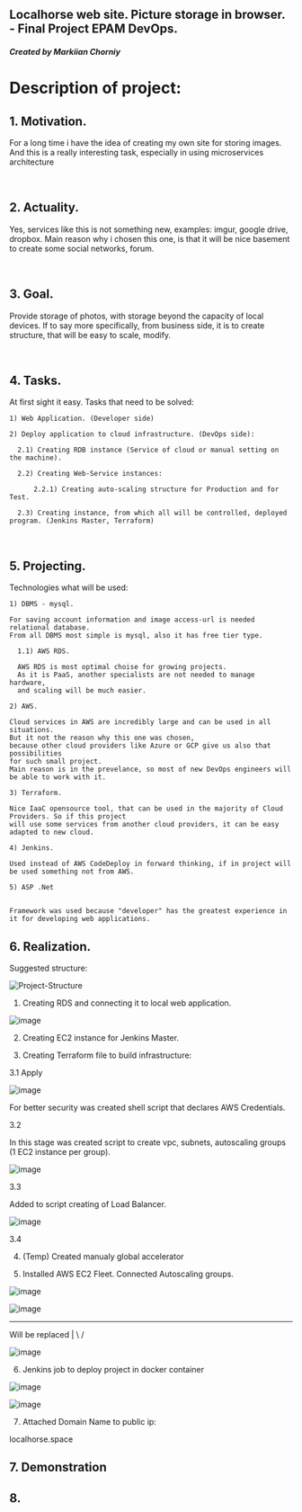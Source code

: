 
## Localhorse web site. Picture storage in browser. - Final Project EPAM DevOps.
<h5>Created by Markiian Chorniy</h5>


<h1> Description of project: </h1>

<h2> 1. Motivation.</h2>

For a long time i have the idea of creating my own site for storing images.
And this is a really interesting task, especially in using microservices architecture

<br>
<h2> 2. Actuality. </h2>

Yes, services like this is not something new, examples: imgur, google drive, dropbox. Main reason why i chosen this one,
is that it will be nice basement to create some social networks, forum.

<br>
<h2> 3. Goal. </h2>

Provide storage of photos, with storage beyond the capacity of local devices. 
If to say more specifically, from business side, it is to create structure, that will be easy to scale, modify.

<br>
<h2> 4. Tasks. </h2>
  
At first sight it easy. Tasks that need to be solved:
```  
1) Web Application. (Developer side)
```
```
2) Deploy application to cloud infrastructure. (DevOps side):
  
  2.1) Creating RDB instance (Service of cloud or manual setting on the machine).

  2.2) Creating Web-Service instances:

      2.2.1) Creating auto-scaling structure for Production and for Test.

  2.3) Creating instance, from which all will be controlled, deployed program. (Jenkins Master, Terraform)
```

<br>
<h2> 5. Projecting. </h2>

Technologies what will be used:
```
1) DBMS - mysql.

For saving account information and image access-url is needed relational database. 
From all DBMS most simple is mysql, also it has free tier type.

  1.1) AWS RDS.

  AWS RDS is most optimal choise for growing projects. 
  As it is PaaS, another specialists are not needed to manage hardware, 
  and scaling will be much easier.
```

```
2) AWS.

Cloud services in AWS are incredibly large and can be used in all situations.
But it not the reason why this one was chosen, 
because other cloud providers like Azure or GCP give us also that possibilities 
for such small project.
Main reason is in the prevelance, so most of new DevOps engineers will be able to work with it.

```

```
3) Terraform.

Nice IaaC opensource tool, that can be used in the majority of Cloud Providers. So if this project
will use some services from another cloud providers, it can be easy adapted to new cloud.
```

```
4) Jenkins.

Used instead of AWS CodeDeploy in forward thinking, if in project will be used something not from AWS.
```

```
5) ASP .Net


Framework was used because "developer" has the greatest experience in it for developing web applications.
```

<h2> 6. Realization. </h2>

Suggested structure:

![Project-Structure](https://user-images.githubusercontent.com/113692759/218842459-7035f90e-65b0-458c-9b47-d92fd7c662c0.png)




1) Creating RDS and connecting it to local web application.

![image](https://user-images.githubusercontent.com/113692759/218836217-d08d8e61-47f2-4ee7-bbd7-e8fc2a2e72e9.png)

2) Creating EC2 instance for Jenkins Master.

3) Creating Terraform file to build infrastructure:

3.1 Apply

![image](https://user-images.githubusercontent.com/113692759/218838228-eb7b5249-8919-442f-b014-07931cd1bde5.png)

For better security was created shell script that declares AWS Credentials.

3.2

In this stage was created script to create vpc, subnets, autoscaling groups (1 EC2 instance per group).

![image](https://user-images.githubusercontent.com/113692759/218847117-ed76f121-8fc3-4b9e-8931-840bcdae764e.png)

3.3

Added to script creating of Load Balancer.

![image](https://user-images.githubusercontent.com/113692759/218858889-9ea5afeb-15c3-446b-98d9-ce6f3d6dfdeb.png)

3.4 


4) (Temp) Created manualy global accelerator

5) Installed AWS EC2 Fleet. Connected Autoscaling groups.

![image](https://user-images.githubusercontent.com/113692759/218861373-014a7d0f-4b42-4bd9-bdbc-5ff005f14f30.png)


![image](https://user-images.githubusercontent.com/113692759/218863596-cafa1ac9-5e57-4495-a57e-a5d9b72a97ee.png)

----------
Will be replaced
 |
\ /

![image](https://user-images.githubusercontent.com/113692759/218879615-807ec7bf-6ca8-4825-8c0f-57d7f1bfa3d1.png)

6) Jenkins job to deploy project in docker container

![image](https://user-images.githubusercontent.com/113692759/218879753-d20faf5f-9f78-4aef-987a-44b4677648a9.png)

![image](https://user-images.githubusercontent.com/113692759/218879829-2fec1556-12a8-4d83-8817-bdd317138d9b.png)

7) Attached Domain Name to public ip:

localhorse.space


<h2> 7. Demonstration </h2>

<h2> 8.  </h2>




